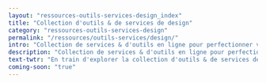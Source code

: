 ```yaml
---
layout: "ressources-outils-services-design_index"
title: "Collection d'outils & de services de design"
category: "ressources-outils-services-design"
permalink: "/ressources/outils-services/design/"
intro: "Collection de services & d'outils en ligne pour perfectionner vos process de design & de collaboration. N'hésitez pas à partager vos découvertes et vos créations. Bientôt disponible."
description: "Collection de services & d'outils en ligne pour perfectionner vos process de design & de collaboration"
text-twtr: "En train d'explorer la collection d'outils & de services de design du @MagDuWebdesign"
coming-soon: "true"
---
```

